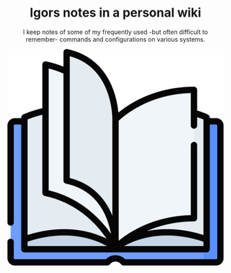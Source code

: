 <div align="center">

<!--lint ignore no-dead-urls-->

# Igors notes in a personal wiki

I keep notes of some of my frequently used -but often difficult to remember-  commands and configurations on various systems.

<img width="500" src="./_media/open-book.png" alt="Logo of Igor's personal wiki.">

</div>